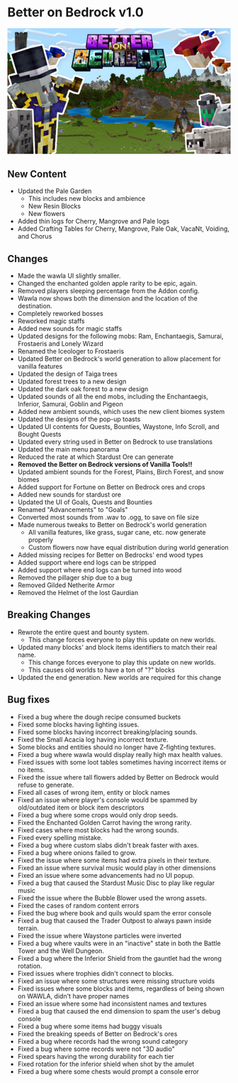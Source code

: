 
# Better on Bedrock v1.0

![image](/Main/assets/bob-rebrand.png)

## New Content
- Updated the Pale Garden
  * This includes new blocks and ambience
  * New Resin Blocks
  * New flowers
- Added thin logs for Cherry, Mangrove and Pale logs
- Added Crafting Tables for Cherry, Mangrove, Pale Oak, VacaNt, Voiding, and Chorus

## Changes
- Made the wawla UI slightly smaller.
- Changed the enchanted golden apple rarity to be epic, again.
- Removed players sleeping percentage from the Addon config.
- Wawla now shows both the dimension and the location of the destination.
- Completely reworked bosses
- Reworked magic staffs
- Added new sounds for magic staffs
- Updated designs for the following mobs: Ram, Enchantaegis, Samurai, Frostaeris and Lonely Wizard
- Renamed the Iceologer to Frostaeris
- Updated Better on Bedrock's world generation to allow placement for vanilla features
- Updated the design of Taiga trees
- Updated forest trees to a new design
- Updated the dark oak forest to a new design
- Updated sounds of all the end mobs, including the Enchantaegis, Inferior, Samurai, Goblin and Pigeon
- Added new ambient sounds, which uses the new client biomes system
- Updated the designs of the pop-up toasts
- Updated UI contents for Quests, Bounties, Waystone, Info Scroll, and Bought Quests
- Updated every string used in Better on Bedrock to use translations
- Updated the main menu panorama
- Reduced the rate at which Stardust Ore can generate
- **Removed the Better on Bedrock versions of Vanilla Tools!!**
- Updated ambient sounds for the Forest, Plains, Birch Forest, and snow biomes
- Added support for Fortune on Better on Bedrock ores and crops
- Added new sounds for stardust ore
- Updated the UI of Goals, Quests and Bounties
- Renamed "Advancements" to "Goals"
- Converted most sounds from .wav to .ogg, to save on file size
- Made numerous tweaks to Better on Bedrock's world generation
  * All vanilla features, like grass, sugar cane, etc. now generate properly
  * Custom flowers now have equal distribution during world generation
- Added missing recipes for Better on Bedrocks' end wood types
- Added support where end logs can be stripped
- Added support where end logs can be turned into wood
- Removed the pillager ship due to a bug
- Removed Gilded Netherite Armor
- Removed the Helmet of the lost Gaurdian

## Breaking Changes
- Rewrote the entire quest and bounty system.
  * This change forces everyone to play this update on new worlds.
- Updated many blocks' and block items identifiers to match their real name.
  * This change forces everyone to play this update on new worlds.
  * This causes old worlds to have a ton of "?" blocks
- Updated the end generation. New worlds are required for this change

## Bug fixes
- Fixed a bug where the dough recipe consumed buckets
- Fixed some blocks having lighting issues.
- Fixed some blocks having incorrect breaking/placing sounds.
- Fixed the Small Acacia log having incorrect texture.
- Some blocks and entities should no longer have Z-fighting textures.
- Fixed a bug where wawla would display really high max health values.
- Fixed issues with some loot tables sometimes having incorrect items or no items.
- Fixed the issue where tall flowers added by Better on Bedrock would refuse to generate.
- Fixed all cases of wrong item, entity or block names
- Fixed an issue where player's console would be spammed by old/outdated item or block item descriptors
- Fixed a bug where some crops would only drop seeds.
- Fixed the Enchanted Golden Carrot having the wrong rarity.
- Fixed cases where most blocks had the wrong sounds.
- Fixed every spelling mistake.
- Fixed a bug where custom slabs didn't break faster with axes.
- Fixed a bug where onions failed to grow.
- Fixed the issue where some items had extra pixels in their texture.
- Fixed an issue where survival music would play in other dimensions
- Fixed an issue where some advancements had no UI popup.
- Fixed a bug that caused the Stardust Music Disc to play like regular music
- Fixed the issue where the Bubble Blower used the wrong assets.
- Fixed the cases of random content errors
- Fixed the bug where book and quils would spam the error console
- Fixed a bug that caused the Trader Outpost to always pawn inside terrain. 
- Fixed the issue where Waystone particles were inverted
- Fixed a bug where vaults were in an "inactive" state in both the Battle Tower and the Well Dungeon.
- Fixed a bug where the Inferior Shield from the gauntlet had the wrong rotation.
- Fixed issues where trophies didn't connect to blocks.
- Fixed an issue where some structures were missing structure voids
- Fixed issues where some blocks and items, regardless of being shown on WAWLA, didn't have proper names
- Fixed an issue where some had inconsistent names and textures
- Fixed a bug that caused the end dimension to spam the user's debug console
- Fixed a bug where some items had buggy visuals
- Fixed the breaking speeds of Better on Bedrock's ores
- Fixed a bug where records had the wrong sound category
- Fixed a bug where some records were not "3D audio"
- Fixed spears having the wrong durability for each tier
- Fixed rotation for the inferior shield when shot by the amulet
- Fixed a bug where some chests would prompt a console error
